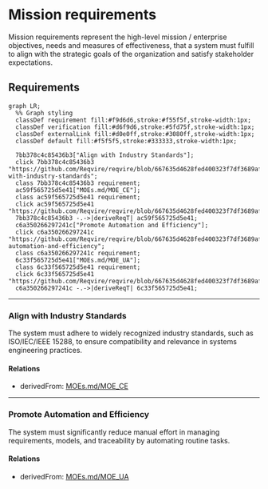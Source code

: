 # Mission requirements
Mission requirements represent the high-level mission / enterprise  objectives, needs and measures of effectiveness, that a system must fulfill to align with the strategic goals of the organization and satisfy stakeholder expectations. 

## Requirements
```mermaid
graph LR;
  %% Graph styling
  classDef requirement fill:#f9d6d6,stroke:#f55f5f,stroke-width:1px;
  classDef verification fill:#d6f9d6,stroke:#5fd75f,stroke-width:1px;
  classDef externalLink fill:#d0e0ff,stroke:#3080ff,stroke-width:1px;
  classDef default fill:#f5f5f5,stroke:#333333,stroke-width:1px;

  7bb378c4c85436b3["Align with Industry Standards"];
  click 7bb378c4c85436b3 "https://github.com/Reqvire/reqvire/blob/667635d4628fed400323f7df3689af2dbc2ad666/specifications/MissionRequirements.md#align-with-industry-standards";
  class 7bb378c4c85436b3 requirement;
  ac59f565725d5e41["MOEs.md/MOE_CE"];
  class ac59f565725d5e41 requirement;
  click ac59f565725d5e41 "https://github.com/Reqvire/reqvire/blob/667635d4628fed400323f7df3689af2dbc2ad666/specifications/MOEs.md#moe_ce";
  7bb378c4c85436b3 -.->|deriveReqT| ac59f565725d5e41;
  c6a350266297241c["Promote Automation and Efficiency"];
  click c6a350266297241c "https://github.com/Reqvire/reqvire/blob/667635d4628fed400323f7df3689af2dbc2ad666/specifications/MissionRequirements.md#promote-automation-and-efficiency";
  class c6a350266297241c requirement;
  6c33f565725d5e41["MOEs.md/MOE_UA"];
  class 6c33f565725d5e41 requirement;
  click 6c33f565725d5e41 "https://github.com/Reqvire/reqvire/blob/667635d4628fed400323f7df3689af2dbc2ad666/specifications/MOEs.md#moe_ua";
  c6a350266297241c -.->|deriveReqT| 6c33f565725d5e41;
```

---

### Align with Industry Standards
The system must adhere to widely recognized industry standards, such as ISO/IEC/IEEE 15288, to ensure compatibility and relevance in systems engineering practices.

#### Relations
  * derivedFrom: [MOEs.md/MOE_CE](MOEs.md#moe_ce)

---

### Promote Automation and Efficiency
The system must significantly reduce manual effort in managing requirements, models, and traceability by automating routine tasks.

#### Relations
  * derivedFrom: [MOEs.md/MOE_UA](MOEs.md#moe_ua)